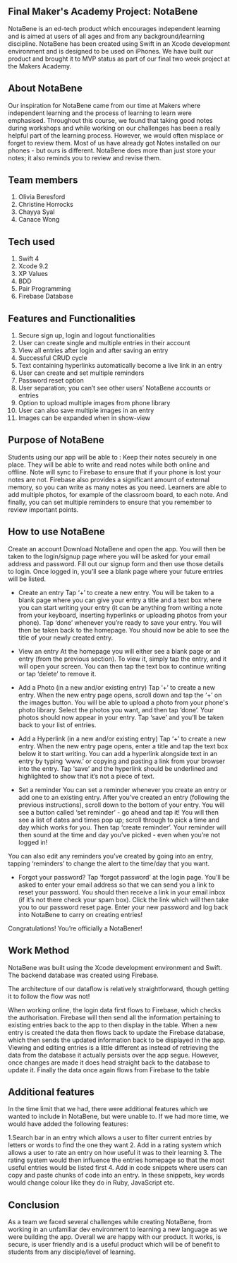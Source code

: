 ## Final Maker's Academy Project: NotaBene
NotaBene is an ed-tech product which encourages independent learning and is aimed at users of all ages and from any background/learning discipline. 
NotaBene has been created using Swift in an Xcode development environment and is designed to be used on iPhones. 
We have built our product and brought it to MVP status as part of our final two week project at the Makers Academy.

## About NotaBene
Our inspiration for NotaBene came from our time at Makers where independent learning and the process of learning to learn were emphasised.
Throughout this course, we found that taking good notes during workshops and while working on our challenges has been a really helpful part of the learning process. However, we would often misplace or forget to review them.
Most of us have already got Notes installed on our phones - but ours is different. NotaBene does more than just store your notes; it also reminds you to review and revise them.

## Team members
1. Olivia Beresford
2. Christine Horrocks
3. Chayya Syal
4. Canace Wong

## Tech used
1. Swift 4
2. Xcode 9.2
3. XP Values
4. BDD
5. Pair Programming
6. Firebase Database

## Features and Functionalities
1. Secure sign up, login and logout  functionalities
2. User can create single and multiple entries in their account
3. View all entries after login and after saving an entry
4. Successful CRUD cycle
5. Text containing hyperlinks automatically become a live link in an entry
6. User can create and set multiple reminders
7. Password reset option
8. User separation; you can’t see other users’ NotaBene accounts or entries
9. Option to upload multiple images from phone library
10. User can also save multiple images in an entry
11. Images can be expanded when in show-view

## Purpose of NotaBene
Students using our app will be able to :
Keep their notes securely in one place.
They will be able to write and read notes while both online and offline. 
Note will sync to Firebase to ensure that if your phone is lost your notes are not. 
Firebase also provides a significant amount of external memory, so you can write as many notes as you need. 
Learners are able to add multiple photos, for example of the classroom board, to each note.
And finally, you can set multiple reminders to ensure that you remember to review important points.

## How to use NotaBene
Create an account
Download NotaBene and open the app. 
You will then be taken to the login/signup page where you will be asked for your email address and password. 
Fill out our signup form and then use those details to login. 
Once logged in, you’ll see a blank page where your future entries will be listed. 

* Create an entry
Tap ‘+’ to create a new entry.
You will be taken to a blank page where you can give your entry a title and a text box where you can start writing your entry (it can be anything from writing a note from your keyboard, inserting hyperlinks or uploading photos from your phone).
Tap ‘done’ whenever you’re ready to save your entry. 
You will then be taken back to the homepage. You should now be able to see the title of your newly created entry. 

* View an entry
At the homepage you will either see a blank page or an entry (from the previous section).
To view it, simply tap the entry, and it will open your screen. You can then tap the text box to continue writing or tap ‘delete’ to remove it. 

* Add a Photo (in a new and/or existing entry)
Tap ‘+’ to create a new entry.
When the new entry page opens, scroll down and tap the ‘+’ on the images button.
You will be able to upload a photo from your phone's photo library.
Select the photos you want, and then tap ‘done’. Your photos should now appear in your entry.
Tap ‘save’ and you’ll be taken back to your list of entries.

* Add a Hyperlink (in a new and/or existing entry)
Tap ‘+’ to create a new entry.
When the new entry page opens, enter a title and tap the text box below it to start writing.
You can add a hyperlink alongside text in an entry by typing ‘www.’ or copying and pasting a link from your browser into the entry.
Tap ‘save’ and the hyperlink should be underlined and highlighted to show that it’s not a piece of text. 

* Set a reminder
You can set a reminder whenever you create an entry or add one to an existing entry.
After you’ve created an entry (following the previous instructions), scroll down to the bottom of your entry. 
You will see a button called ‘set reminder’ - go ahead and tap it!
You will then see a list of dates and times pop up; scroll through to pick a time and day which works for you.
Then tap ‘create reminder’.
Your reminder will then sound at the time and day you’ve picked - even when you’re not logged in!

You can also edit any reminders you’ve created by going into an entry, tapping ‘reminders’ to change the alert to the time/day that you want.

* Forgot your password?
Tap ‘forgot password’ at the login page.
You’ll be asked to enter your email address so that we can send you a link to reset your password.
You should then receive a link in your email inbox (if it’s not there check your spam box).
Click the link which will then take you to our password reset page.
Enter your new password and log back into NotaBene to carry on creating entries!

Congratulations! You’re officially a NotaBener!

## Work Method
NotaBene was built using the Xcode development environment and Swift. The backend database was created using Firebase. 

The architecture of our dataflow is relatively straightforward, though getting it to follow the flow was not!

When working online, the login data first flows to Firebase, which checks the authorisation.
Firebase will then send all the information pertaining to existing entries back to the app to then display in the table.
When a new entry is created the data then flows back to update the Firebase database, which then sends the updated information back to be displayed in the app.
Viewing and editing entries is a little different as instead of retrieving the data from the database it actually persists over the app segue. However, once changes are made it does head straight back to the database to update it. 
Finally the data once again flows from Firebase to the table

## Additional features
In the time limit that we had, there were additional features which we wanted to include in NotaBene, but were unable to.
If we had more time, we would have added the following features:

1.Search bar in an entry which allows a user to filter current entries by letters or words to find the one they want
2. Add in a rating system which allows a user to rate an entry on how useful it was to their learning
3. The rating system would then influence the entries homepage so that the most useful entries would be listed first
4. Add in code snippets where users can copy and paste chunks of code into an entry. In these snippets, key words would change colour like they do in Ruby, JavaScript etc.

## Conclusion
As a team we faced several challenges while creating NotaBene, from working in an unfamiliar dev environment to learning a new language as we were building the app. 
Overall we are happy with our product. It works, is secure, is user friendly and is a useful product which will be of benefit to students from any disciple/level of learning. 

